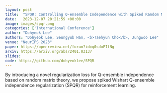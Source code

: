 ```yaml
---
layout: post
title:  "SPQR: Controlling Q-ensemble Independence with Spiked Random Model for Reinforcement Learning"
date:   2023-12-07 20:21:59 +00:00
image: images/spqr.png
categories: ['International Conference']
author: "Dohyeok Lee"
authors: "Dohyeok Lee, Seungyub Han, <b>Taehyun Cho</b>, Jungwoo Lee"
venue: "NeurIPS 2023"
paper: https://openreview.net/forum?id=q0sdoFIfNg
arxiv: https://arxiv.org/abs/2401.03137
slides: 
code: https://github.com/dohyeoklee/SPQR
---
```

By introducing a novel regularization loss for Q-ensemble independence based on random matrix theory, we propose spiked Wishart Q-ensemble independence regularization (SPQR) for reinforcement learning.

